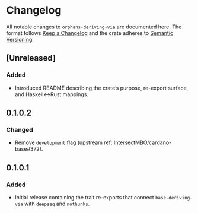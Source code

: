 # Changelog

All notable changes to `orphans-deriving-via` are documented here. The format
follows [Keep a Changelog](https://keepachangelog.com/en/1.1.0/) and the crate
adheres to [Semantic Versioning](https://semver.org/spec/v2.0.0.html).

## [Unreleased]

### Added
- Introduced README describing the crate’s purpose, re-export surface, and
	Haskell↔Rust mappings.

## 0.1.0.2

### Changed
- Remove `development` flag (upstream ref: IntersectMBO/cardano-base#372).

## 0.1.0.1

### Added
- Initial release containing the trait re-exports that connect
	`base-deriving-via` with `deepseq` and `nothunks`.

